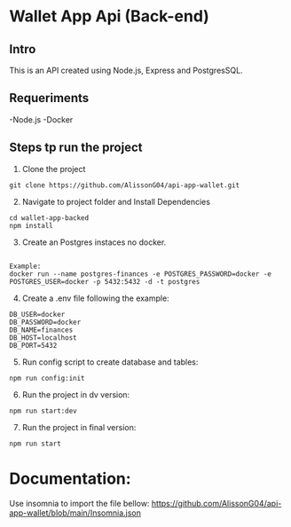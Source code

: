 # Wallet App Api (Back-end)

## Intro

This is an API created using Node.js, Express and PostgresSQL.

## Requeriments

-Node.js
-Docker

## Steps tp run the project

1. Clone the project

```
git clone https://github.com/AlissonG04/api-app-wallet.git
```

2. Navigate to project folder and Install Dependencies

```
cd wallet-app-backed
npm install
```

3. Create an Postgres instaces no docker.

```

Example:
docker run --name postgres-finances -e POSTGRES_PASSWORD=docker -e POSTGRES_USER=docker -p 5432:5432 -d -t postgres
```

4. Create a .env file following the example:

```
DB_USER=docker
DB_PASSWORD=docker
DB_NAME=finances
DB_HOST=localhost
DB_PORT=5432
```

5. Run config script to create database and tables:

```
npm run config:init
```

6. Run the project in dv version:

```
npm run start:dev
```

7. Run the project in final version:

```
npm run start
```

# Documentation:

Use insomnia to import the file bellow:
https://github.com/AlissonG04/api-app-wallet/blob/main/Insomnia.json

